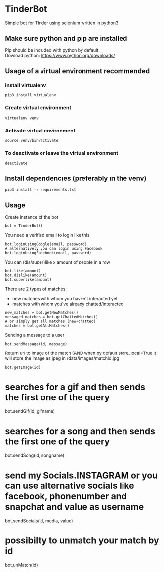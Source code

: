 # TinderBot
Simple bot for Tinder using selenium written in python3

## Make sure python and pip are installed
Pip should be included with python by default.<br/>
Dowload python: https://www.python.org/downloads/

## Usage of a virtual environment recommended
### install virtualenv
```
pip3 install virtualenv 
```
### Create virtual environment
```
virtualenv venv
```
### Activate virtual environment
```
source venv/bin/activate
```
### To deactivate or leave the virtual environment
```
deactivate
```
## Install dependencies (preferably in the venv)
```
pip3 install -r requirements.txt
```
## Usage
Create instance of the bot
```
bot = TinderBot()
```
You need a verified email to login like this
```
bot.loginUsingGoogle(email, password) 
# alternatively you can login using Facebook
bot.loginUsingFacebook(email, password)
```
You can (dis/super)like x amount of people in a row
```
bot.like(amount) 
bot.dislike(amount)
bot.superlike(amount)
```
There are 2 types of matches:<br/>
- new matches with whom you haven't interacted yet</br>
- matches with whom you've already chatted/interacted
```
new_matches = bot.getNewMatches()
messaged_matches = bot.getChattedMatches()
# or simply get all matches (new+chatted)
matches = bot.getAllMatches()
```
Sending a  message to a user
```
bot.sendMessage(id, message)
```
Return url to image of the match (AND when by default store_local=True it will store the image as jpeg in /data/images/matchid.jpg
```
bot.getImage(id)
```
# searches for a gif and then sends the first one of the query
bot.sendGif(id, gifname)

# searches for a song and then sends the first one of the query
bot.sendSong(id, songname)

# send my Socials.INSTAGRAM or you can use alternative socials like facebook, phonenumber and snapchat and value as username
bot.sendSocials(id, media, value)

# possibilty to unmatch your match by id
bot.unMatch(id)
```
